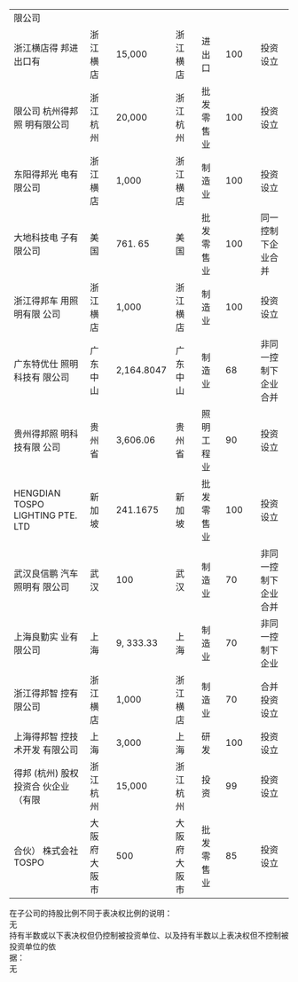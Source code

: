 <html><body><table><tr><td>限公司</td><td></td><td></td><td></td><td></td><td></td><td></td><td></td></tr><tr><td>浙江横店得 邦进出口有</td><td>浙江横店</td><td>15,000</td><td>浙江横店</td><td>进出口</td><td>100</td><td></td><td>投资设立</td></tr><tr><td>限公司 杭州得邦照 明有限公司</td><td>浙江杭州</td><td>20,000</td><td>浙江杭州</td><td>批发零售业</td><td>100</td><td></td><td>投资设立</td></tr><tr><td>东阳得邦光 电有限公司</td><td>浙江横店</td><td>1,000</td><td>浙江横店</td><td>制造业</td><td>100</td><td></td><td>投资设立</td></tr><tr><td>大地科技电 子有限公司</td><td>美国</td><td>761. 65</td><td>美国</td><td>批发零售业</td><td>100</td><td></td><td>同一控制 下企业合 并</td></tr><tr><td>浙江得邦车 用照明有限 公司</td><td>浙江横店</td><td>1,000</td><td>浙江横店</td><td>制造业</td><td>100</td><td></td><td>投资设立</td></tr><tr><td>广东特优仕 照明科技有 限公司</td><td>广东中山</td><td>2,164.8047</td><td>广东中山</td><td>制造业</td><td>68</td><td></td><td>非同一控 制下企业 合并</td></tr><tr><td>贵州得邦照 明科技有限 公司</td><td>贵州省</td><td>3,606.06</td><td>贵州省</td><td>照明工程业</td><td>90</td><td></td><td>投资设立</td></tr><tr><td>HENGDIAN TOSPO LIGHTING PTE. LTD</td><td>新加坡</td><td>241.1675</td><td>新加坡</td><td>批发零售业</td><td>100</td><td></td><td>投资设立</td></tr><tr><td>武汉良信鹏 汽车照明有 限公司</td><td>武汉</td><td>100</td><td>武汉</td><td>制造业</td><td>70</td><td></td><td>非同一控 制下企业 合并</td></tr><tr><td>上海良勤实 业有限公司</td><td>上海</td><td>9, 333.33</td><td>上海</td><td>制造业</td><td>70</td><td></td><td>非同一控 制下企业</td></tr><tr><td>浙江得邦智 控有限公司</td><td>浙江横店</td><td>1,000</td><td>浙江横店</td><td>制造业</td><td>70</td><td></td><td>合并 投资设立</td></tr><tr><td>上海得邦智 控技术开发 有限公司</td><td>上海</td><td>3,000</td><td>上海</td><td>研发</td><td>100</td><td></td><td>投资设立</td></tr><tr><td>得邦 (杭州) 股权投资合 伙企业（有限</td><td>浙江杭州</td><td>15,000</td><td>浙江杭州</td><td>投资</td><td>99</td><td></td><td>投资设立</td></tr><tr><td>合伙） 株式会社 TOSPO</td><td>大阪府大 阪市</td><td>500</td><td>大阪府大阪 市</td><td>批发零售业</td><td>85</td><td></td><td>投资设立</td></tr></table></body></html>  

在子公司的持股比例不同于表决权比例的说明：  
无  
持有半数或以下表决权但仍控制被投资单位、以及持有半数以上表决权但不控制被投资单位的依  
据：  
无  